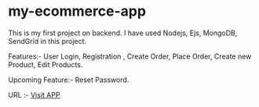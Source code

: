 # my-ecommerce-app

This is my first project on backend. I have used Nodejs, Ejs, MongoDB, SendGrid in this project.

Features:- User Login, Registration , Create Order, Place Order, Create new Product, Edit Products.

Upcoming Feature:- Reset Password.


URL :- [Visit APP](https://karan-ecommerce-app.herokuapp.com/)
